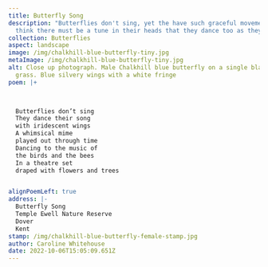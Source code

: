 ```yaml
---
title: Butterfly Song
description: "Butterflies don't sing, yet the have such graceful movements I
  think there must be a tune in their heads that they dance too as they "
collection: Butterflies
aspect: landscape
image: /img/chalkhill-blue-butterfly-tiny.jpg
metaImage: /img/chalkhill-blue-butterfly-tiny.jpg
alt: Close up photograph. Male Chalkhill blue butterfly on a single blade of
  grass. Blue silvery wings with a white fringe
poem: |+
  


  Butterflies don’t sing
  They dance their song
  with iridescent wings
  A whimsical mime
  played out through time
  Dancing to the music of 
  the birds and the bees
  In a theatre set 
  draped with flowers and trees


alignPoemLeft: true
address: |-
  Butterfly Song
  Temple Ewell Nature Reserve
  Dover 
  Kent
stamp: /img/chalkhill-blue-butterfly-female-stamp.jpg
author: Caroline Whitehouse
date: 2022-10-06T15:05:09.651Z
---
```


